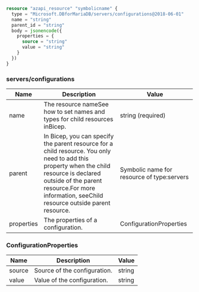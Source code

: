 ```terraform
resource "azapi_resource" "symbolicname" {
  type = "Microsoft.DBforMariaDB/servers/configurations@2018-06-01"
  name = "string"
  parent_id = "string"
  body = jsonencode({
    properties = {
      source = "string"
      value = "string"
    }
  })
}

```

### servers/configurations

| Name | Description | Value |
|-|-|-|
| name | The resource nameSee how to set names and types for child resources inBicep. | string (required) |
| parent | In Bicep, you can specify the parent resource for a child resource. You only need to add this property when the child resource is declared outside of the parent resource.For more information, seeChild resource outside parent resource. | Symbolic name for resource of type:servers |
| properties | The properties of a configuration. | ConfigurationProperties |


### ConfigurationProperties

| Name | Description | Value |
|-|-|-|
| source | Source of the configuration. | string |
| value | Value of the configuration. | string |



